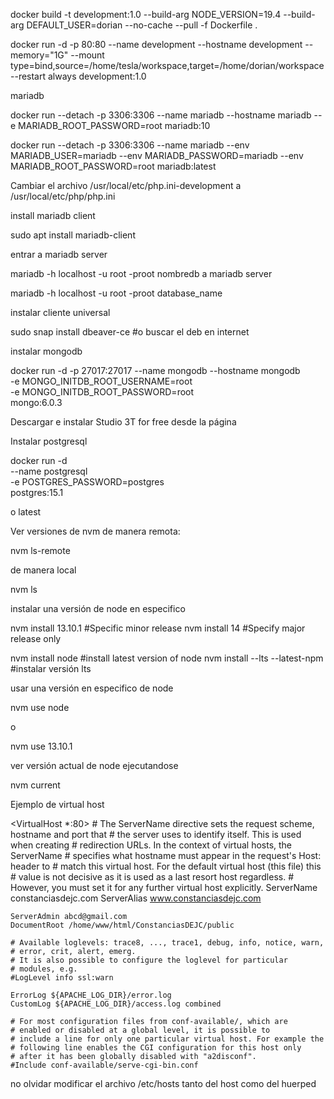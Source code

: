 docker build -t development:1.0 --build-arg NODE_VERSION=19.4 --build-arg DEFAULT_USER=dorian --no-cache --pull -f Dockerfile .

docker run -d -p 80:80 --name development --hostname development --memory="1G" --mount type=bind,source=/home/tesla/workspace,target=/home/dorian/workspace --restart always development:1.0

mariadb 

docker run --detach -p 3306:3306 --name mariadb --hostname mariadb --e MARIADB_ROOT_PASSWORD=root mariadb:10

docker run --detach -p 3306:3306 --name mariadb --env MARIADB_USER=mariadb --env MARIADB_PASSWORD=mariadb --env MARIADB_ROOT_PASSWORD=root  mariadb:latest

Cambiar el archivo /usr/local/etc/php.ini-development
a
/usr/local/etc/php/php.ini

install mariadb client

sudo apt install mariadb-client

entrar a mariadb server

mariadb -h localhost -u root -proot nombredb a mariadb server

mariadb -h localhost -u root -proot database_name

instalar cliente universal

sudo snap install dbeaver-ce #o buscar el deb en internet

instalar mongodb

docker run -d -p 27017:27017 --name mongodb --hostname mongodb \
	-e MONGO_INITDB_ROOT_USERNAME=root \
	-e MONGO_INITDB_ROOT_PASSWORD=root \
	mongo:6.0.3

Descargar e instalar Studio 3T for free desde la página

Instalar postgresql

docker run -d \
	--name postgresql \
	-e POSTGRES_PASSWORD=postgres \
	postgres:15.1

o latest

Ver versiones de nvm de manera remota:

nvm ls-remote
 
de manera local

nvm ls

instalar una versión de node en especifico

nvm install 13.10.1 #Specific minor release
nvm install 14 #Specify major release only

nvm install node #install latest version of node
nvm install --lts --latest-npm #instalar versión lts

usar una versión en especifico de node

nvm use node
 
o

nvm use 13.10.1

ver versión actual de node ejecutandose

nvm current

Ejemplo de virtual host

<VirtualHost *:80>
	# The ServerName directive sets the request scheme, hostname and port that
	# the server uses to identify itself. This is used when creating
	# redirection URLs. In the context of virtual hosts, the ServerName
	# specifies what hostname must appear in the request's Host: header to
	# match this virtual host. For the default virtual host (this file) this
	# value is not decisive as it is used as a last resort host regardless.
	# However, you must set it for any further virtual host explicitly.
	ServerName constanciasdejc.com
	ServerAlias www.constanciasdejc.com

	ServerAdmin abcd@gmail.com
	DocumentRoot /home/www/html/ConstanciasDEJC/public

	# Available loglevels: trace8, ..., trace1, debug, info, notice, warn,
	# error, crit, alert, emerg.
	# It is also possible to configure the loglevel for particular
	# modules, e.g.
	#LogLevel info ssl:warn

	ErrorLog ${APACHE_LOG_DIR}/error.log
	CustomLog ${APACHE_LOG_DIR}/access.log combined

	# For most configuration files from conf-available/, which are
	# enabled or disabled at a global level, it is possible to
	# include a line for only one particular virtual host. For example the
	# following line enables the CGI configuration for this host only
	# after it has been globally disabled with "a2disconf".
	#Include conf-available/serve-cgi-bin.conf
</VirtualHost>

no olvidar modificar el archivo /etc/hosts tanto del host como del huerped

